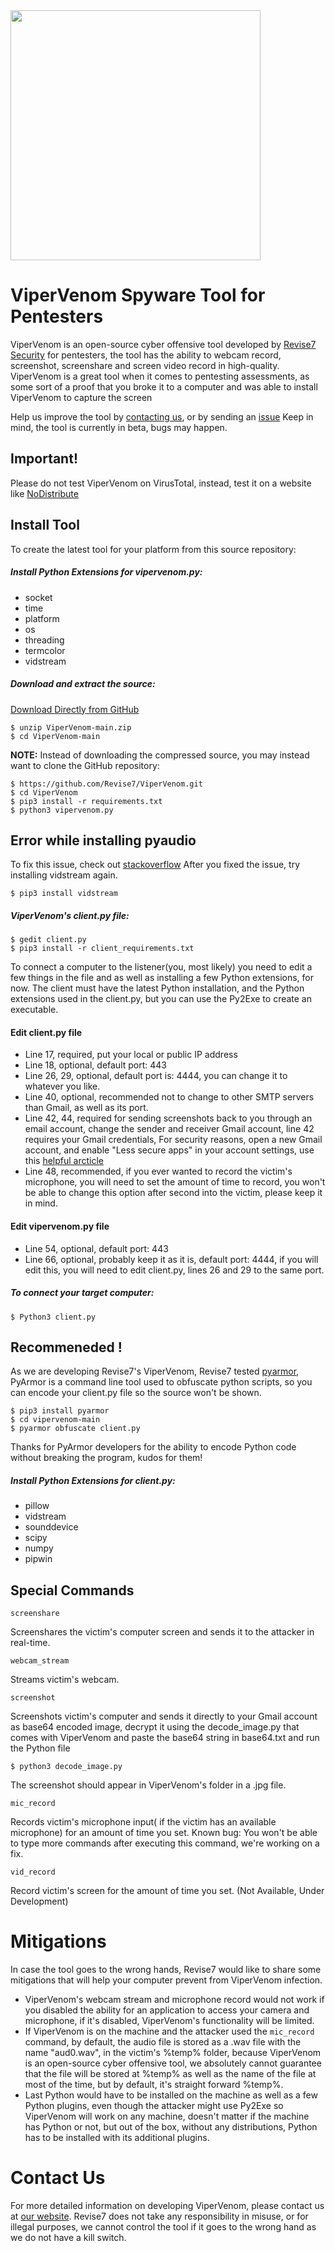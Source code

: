 <img src="https://revise7.com/wp-content/uploads/2021/07/Logo2.svg" width="400">

# ViperVenom Spyware Tool for Pentesters

ViperVenom is an open-source cyber offensive tool developed by [Revise7 Security](https://revise7.com)
for pentesters, the tool has the ability to webcam record, screenshot, screenshare and
screen video record in high-quality.
ViperVenom is a great tool when it comes to pentesting assessments, as some sort of a proof
that you broke it to a computer and was able to install ViperVenom to capture the screen

Help us improve the tool by [contacting us](https://revise7.com/contacts/), or by sending an [issue](https://github.com/Revise7/ViperVenom/issues)
Keep in mind, the tool is currently in beta, bugs may happen.

## Important!
Please do not test ViperVenom on VirusTotal, instead, test it on a website like [NoDistribute](https://nodistribute.com/)

## Install Tool
To create the latest tool for your platform from this source repository:

##### Install Python Extensions for vipervenom.py:
* socket
* time
* platform
* os
* threading
* termcolor
* vidstream

##### Download and extract the source:
[Download Directly from GitHub](https://github.com/Revise7/ViperVenom/archive/refs/heads/main.zip)
```
$ unzip ViperVenom-main.zip
$ cd ViperVenom-main
```
**NOTE:** Instead of downloading the compressed source, you may instead want to clone the GitHub 
repository:
```
$ https://github.com/Revise7/ViperVenom.git
$ cd ViperVenom
$ pip3 install -r requirements.txt
$ python3 vipervenom.py
```
## Error while installing pyaudio
To fix this issue, check out [stackoverflow](https://stackoverflow.com/questions/53866104/pyaudio-failed-to-install-windows-10/53866322)
After you fixed the issue, try installing vidstream again.
```
$ pip3 install vidstream
```

##### ViperVenom's client.py file: 
```
$ gedit client.py
$ pip3 install -r client_requirements.txt
```
To connect a computer to the listener(you, most likely) you need to edit a few things in the file
and as well as installing a few Python extensions, for now. The client must have the latest Python
installation, and the Python extensions used in the client.py, but you can use the Py2Exe to create
an executable.

#### Edit client.py file
* Line 17, required, put your local or public IP address
* Line 18, optional, default port: 443
* Line 26, 29, optional, default port is: 4444, you can change it to whatever you like.
* Line 40, optional, recommended not to change to other SMTP servers than Gmail, as well as its port.
* Line 42, 44, required for sending screenshots back to you through an email account, change the sender and receiver Gmail account, line 42 requires your Gmail credentials,
  For security reasons, open a new Gmail account, and enable "Less secure apps" in your account settings, use this [helpful arcticle](https://hotter.io/docs/email-accounts/secure-app-gmail/)
* Line 48, recommended, if you ever wanted to record the victim's microphone, you will need to set the amount of time to record, you won't be able to change this option after second into the victim, please keep it in mind.

#### Edit vipervenom.py file
* Line 54, optional, default port: 443
* Line 66, optional, probably keep it as it is, default port: 4444, if you will edit this, you will need to edit client.py, lines 26 and 29 to the same port.

##### To connect your target computer:
```
$ Python3 client.py
```
## Recommeneded !
As we are developing Revise7's ViperVenom, Revise7 tested [pyarmor](https://pypi.org/project/pyarmor/),
PyArmor is a command line tool used to obfuscate python scripts, so you can encode your client.py file so the source won't be shown.
```
$ pip3 install pyarmor
$ cd vipervenom-main
$ pyarmor obfuscate client.py
```
Thanks for PyArmor developers for the ability to encode Python code without breaking the program, kudos for them!

##### Install Python Extensions for client.py:
* pillow
* vidstream
* sounddevice
* scipy
* numpy
* pipwin

## Special Commands
```
screenshare
```
Screenshares the victim's computer screen and sends it to the attacker in real-time.
```
webcam_stream
```
Streams victim's webcam.
```
screenshot
```
Screenshots victim's computer and sends it directly to your Gmail account as base64 encoded image, decrypt it using the decode_image.py
that comes with ViperVenom and paste the base64 string in base64.txt and run the Python file
```
$ python3 decode_image.py
```
The screenshot should appear in ViperVenom's folder in a .jpg file.
```
mic_record
```
Records victim's microphone input( if the victim has an available microphone) for an amount of time you set.
Known bug: You won't be able to type more commands after executing this command, we're working on a fix.
```
vid_record
```
Record victim's screen for the amount of time you set. (Not Available, Under Development)

# Mitigations
In case the tool goes to the wrong hands, Revise7 would like to share some mitigations that will help your computer prevent from ViperVenom infection.

* ViperVenom's webcam stream and microphone record would not work if you disabled the ability for an application to access your camera and microphone, if it's disabled, ViperVenom's functionality will be limited.
* If ViperVenom is on the machine and the attacker used the ```mic_record``` command, by default, the audio file is stored as a .wav file with the name "aud0.wav", in the victim's %temp% folder, because ViperVenom is an open-source cyber offensive tool, we absolutely cannot guarantee that the file will be stored at %temp% as well as the name of the file at most of the time, but by default, it's straight forward %temp%.
* Last Python would have to be installed on the machine as well as a few Python plugins, even though the attacker might use Py2Exe so ViperVenom will work on any machine, doesn't matter if the machine has Python or not, but out of the box, without any distributions, Python has to be installed with its additional plugins. 

# Contact Us
For more detailed information on developing ViperVenom, please contact us at [our website](https://revise7.com/contacts). 
Revise7 does not take any responsibility in misuse, or for illegal purposes, we cannot control the tool if it goes to the wrong hand as we do not have a kill switch.

[Revise7]: https://revise7.com
[Download file]: https://github.com/Revise7/ViperVenom/archive/refs/heads/main.zip

